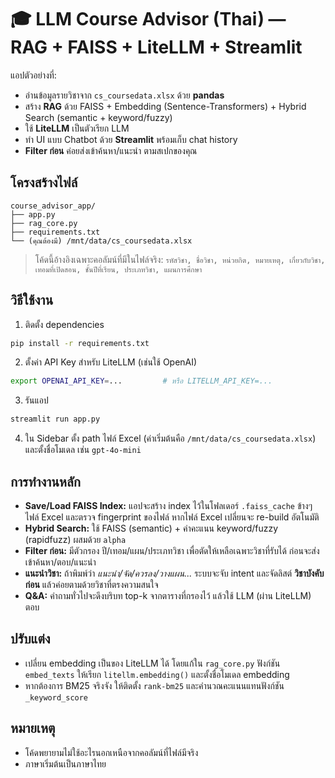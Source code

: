 
# 🎓 LLM Course Advisor (Thai) — RAG + FAISS + LiteLLM + Streamlit

แอปตัวอย่างที่:
- อ่านข้อมูลรายวิชาจาก `cs_coursedata.xlsx` ด้วย **pandas**
- สร้าง **RAG** ด้วย FAISS + Embedding (Sentence-Transformers) + Hybrid Search (semantic + keyword/fuzzy)
- ใช้ **LiteLLM** เป็นตัวเรียก LLM
- ทำ UI แบบ Chatbot ด้วย **Streamlit** พร้อมเก็บ chat history
- **Filter ก่อน** ค่อยส่งเข้าค้นหา/แนะนำ ตามสเปกของคุณ

## โครงสร้างไฟล์

```
course_advisor_app/
├── app.py
├── rag_core.py
├── requirements.txt
└── (คุณต้องมี) /mnt/data/cs_coursedata.xlsx
```

> โค้ดนี้อ้างอิงเฉพาะคอลัมน์ที่มีในไฟล์จริง: `รหัสวิชา, ชื่อวิชา, หน่วยกิต, หมายเหตุ, เกี่ยวกับวิชา, เทอมที่เปิดสอน, ชั้นปีที่เรียน, ประเภทวิชา, แผนการศึกษา`

## วิธีใช้งาน

1) ติดตั้ง dependencies
```bash
pip install -r requirements.txt
```

2) ตั้งค่า API Key สำหรับ LiteLLM (เช่นใช้ OpenAI)
```bash
export OPENAI_API_KEY=...         # หรือ LITELLM_API_KEY=...
```

3) รันแอป
```bash
streamlit run app.py
```

4) ใน Sidebar ตั้ง path ไฟล์ Excel (ค่าเริ่มต้นคือ `/mnt/data/cs_coursedata.xlsx`) และตั้งชื่อโมเดล เช่น `gpt-4o-mini`

## การทำงานหลัก

- **Save/Load FAISS Index:** แอปจะสร้าง index ไว้ในโฟลเดอร์ `.faiss_cache` ข้างๆไฟล์ Excel และตรวจ fingerprint ของไฟล์ หากไฟล์ Excel เปลี่ยนจะ re-build อัตโนมัติ
- **Hybrid Search:** ใช้ FAISS (semantic) + ค่าคะแนน keyword/fuzzy (rapidfuzz) ผสมด้วย `alpha`
- **Filter ก่อน:** มีตัวกรอง ปี/เทอม/แผน/ประเภทวิชา เพื่อตัดให้เหลือเฉพาะวิชาที่รับได้ ก่อนจะส่งเข้าค้นหา/ตอบ/แนะนำ
- **แนะนำวิชา:** ถ้าพิมพ์ว่า *แนะนำ/จัด/ควรลง/วางแผน...* ระบบจะจับ intent และจัดลิสต์ **วิชาบังคับก่อน** แล้วค่อยตามด้วยวิชาที่ตรงความสนใจ
- **Q&A:** คำถามทั่วไปจะดึงบริบท top-k จากตารางที่กรองไว้ แล้วใช้ LLM (ผ่าน LiteLLM) ตอบ

## ปรับแต่ง

- เปลี่ยน embedding เป็นของ LiteLLM ได้ โดยแก้ใน `rag_core.py` ฟังก์ชัน `embed_texts` ให้เรียก `litellm.embedding()` และตั้งชื่อโมเดล embedding
- หากต้องการ BM25 จริงจัง ให้ติดตั้ง `rank-bm25` และคำนวณคะแนนแทนฟังก์ชัน `_keyword_score`

## หมายเหตุ

- โค้ดพยายามไม่ใช้อะไรนอกเหนือจากคอลัมน์ที่ไฟล์มีจริง
- ภาษาเริ่มต้นเป็นภาษาไทย

